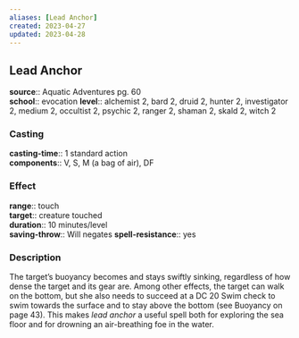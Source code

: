 ```yaml
---
aliases: [Lead Anchor]
created: 2023-04-27
updated: 2023-04-28
---
```


## Lead Anchor

**source**:: Aquatic Adventures pg. 60  
**school**:: evocation
**level**:: alchemist 2, bard 2, druid 2, hunter 2, investigator 2, medium 2, occultist 2, psychic 2, ranger 2, shaman 2, skald 2, witch 2

### Casting

**casting-time**:: 1 standard action  
**components**:: V, S, M (a bag of air), DF

### Effect

**range**:: touch  
**target**:: creature touched  
**duration**:: 10 minutes/level  
**saving-throw**:: Will negates
**spell-resistance**:: yes

### Description

The target’s buoyancy becomes and stays swiftly sinking, regardless of how dense the target and its gear are. Among other effects, the target can walk on the bottom, but she also needs to succeed at a DC 20 Swim check to swim towards the surface and to stay above the bottom (see Buoyancy on page 43). This makes *lead anchor* a useful spell both for exploring the sea floor and for drowning an air-breathing foe in the water.
